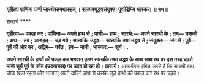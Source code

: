 **गृहीत्वा पाणिना पाणी सारथेस्तमथारुहत् ।** **सात्यक्युद्धवसंयुक्त: पूर्वाद्रिमिव भास्कर: ॥ १५॥** 

शब्दार्थ **** 

**गृहीत्वा—** **पकड़ कर** **; पाणिना—** **अपने हाथ से** **; पाणी—** **हाथ** **; सारथे:—** **अपने सारथी के** **; तम्—** **उसको** **; अथ—** **तब** **;** **आरुहत्—** **चढ़ गये** **; सात्यकि-उद्धव—** **सात्यकि तथा उद्धव से** **; संयुक्त:—** **संग में** **; पूर्व—** **पूर्व की ओर का** **; अद्रिम्—** **पर्वत** **;** **इव—** **मानो** **; भास्कर:—** **सूर्य।** **.** 

**अपने सारथी के हाथों को पकड़ कर भगवान् कृष्ण सात्यकि तथा उद्धव के साथ साथ रथ** **पर इस तरह चढ़ते मानो सूर्य पूर्व के पर्वत (उदयाचल) पर उदय हो रहा हो।** **तात्पर्य :** आचार्यगण इंगित करते हैं कि सारथी हाथ जोड़े खड़ा रहता और भगवान् अपने दाहिने हाथ से उसके जुड़े हाथों को पकड़ कर रथ पर चढ़ते।  